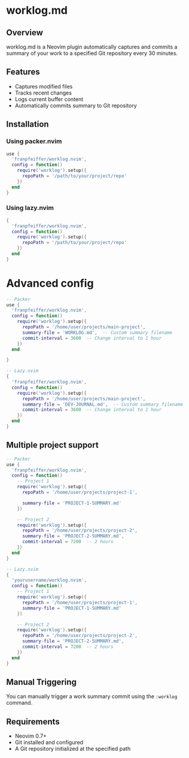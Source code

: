 # worklog.md

## Overview
worklog.md is a Neovim plugin automatically captures and commits a summary of 
your work to a specified Git repository every 30 minutes.

## Features
- Captures modified files
- Tracks recent changes
- Logs current buffer content
- Automatically commits summary to Git repository

## Installation

### Using packer.nvim
```lua
use {
  'franpfeiffer/worklog.nvim',
  config = function()
    require('worklog').setup({
      repoPath = '/path/to/your/project/repo'
    })
  end
}
```

### Using lazy.nvim
```lua
{
  'franpfeiffer/worklog.nvim',
  config = function()
    require('worklog').setup({
      repoPath = '/path/to/your/project/repo'
    })
  end
}
```

# Advanced config
```lua
-- Packer
use {
  'franpfeiffer/worklog.nvim',
  config = function()
    require('worklog').setup({
      repoPath = '/home/user/projects/main-project',
      summary-file = 'WORKLOG.md',  -- Custom summary filename
      commit-interval = 3600  -- Change interval to 1 hour
    })
  end

}
```
```lua
-- Lazy.nvim
{
  'franpfeiffer/worklog.nvim',
  config = function()
    require('worklog').setup({
      repoPath = '/home/user/projects/main-project',
      summary-file = 'DEV-JOURNAL.md',  -- Custom summary filename
      commit-interval = 3600  -- Change interval to 1 hour
    })
  end
}
```

## Multiple project support
```lua
-- Packer
use {
  'franpfeiffer/worklog.nvim',
  config = function()
    -- Project 1
    require('worklog').setup({
      repoPath = '/home/user/projects/project-1',

      summary-file = 'PROJECT-1-SUMMARY.md'
    })

    -- Project 2
    require('worklog').setup({
      repoPath = '/home/user/projects/project-2',
      summary-file = 'PROJECT-2-SUMMARY.md',
      commit-interval = 7200  -- 2 hours
    })
  end
}
```

```lua
-- Lazy.nvim
{
  'yourusername/worklog.nvim',
  config = function()
    -- Project 1
    require('worklog').setup({
      repoPath = '/home/user/projects/project-1',
      summary-file = 'PROJECT-1-SUMMARY.md'
    })

    -- Project 2 
    require('worklog').setup({
      repoPath = '/home/user/projects/project-2',
      summary-file = 'PROJECT-2-SUMMARY.md',
      commit-interval = 7200  -- 2 hours
    })
  end
}
```

## Manual Triggering
You can manually trigger a work summary commit using the `:worklog` command.

## Requirements
- Neovim 0.7+
- Git installed and configured
- A Git repository initialized at the specified path

